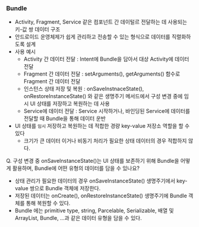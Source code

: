 ### Bundle

- Activity, Fragment, Service 같은 컴포넌트 간 데이털르 전달하는 데 사용되는 키-값 쌍 데이터 구조
- 안드로이드 운영체제가 쉽게 관리하고 전송할 수 있는 형식으로 데이터를 직렬화하도록 설계
- 사용 예시
    - Activity 간 데이터 전달 : Intent에 Bundle을 담아서 대상 Activity에 데이터 전달
    - Fragment 간 데이터 전달 : setArguments(), getArguments() 함수로 Fragment 간 데이터 전달
    - 인스턴스 상태 저장 및 복원 : onSaveInstnaceState(), onRestoreInstanceState() 와 같은 생명주기 메서드에서 구성 변경 중에 임시 UI 상태를 저장하고 복원하는 데 사용
    - Service에 데이터 전달 : Service 시작하거나, 바인딩된 Service에 데이터를 전달할 때 Bundle을 통해 데이터 운반
- UI 상태를 `임시` 저장하고 복원하는 데 적합한 경량 key-value 저장소 역할을 할 수 있다
    - 크기가 큰 데이터 이거나 비동기 처리가 필요한 상태 데이터의 경우 적합하지 않다.

Q. 구성 변경 중 onSaveInstanceState()는 UI 상태를 보존하기 위해 Bundle을 어떻게 활용하며, Bundle에 어떤 유형의 데이터를 담을 수 있나요?

- 상태 관리가 필요한 데이터의 경우 onSaveInstanceState() 생명주기에서 key-value 쌍으로 Bundle 객체에 저장한다.
- 저장된 데이터는 onCreate(), onRestoreInstanceState() 생명주기에 Bundle 객체를 통해 복원할 수 있다.
- Bundle 에는 primitive type, string, Parcelable, Serializable, 배열 및 ArrayList, Bundle, …과 같은 데이터 유형을 담을 수 있다.
